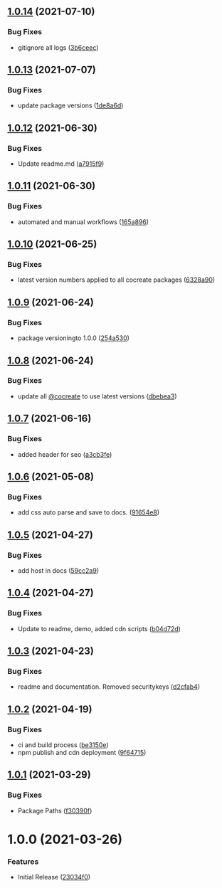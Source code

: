 ## [1.0.14](https://github.com/CoCreate-app/CoCreate-selected/compare/v1.0.13...v1.0.14) (2021-07-10)


### Bug Fixes

* gitignore all logs ([3b6ceec](https://github.com/CoCreate-app/CoCreate-selected/commit/3b6ceec15ba7148f41943e5c5a2320e9b737706c))

## [1.0.13](https://github.com/CoCreate-app/CoCreate-selected/compare/v1.0.12...v1.0.13) (2021-07-07)


### Bug Fixes

* update package versions ([1de8a6d](https://github.com/CoCreate-app/CoCreate-selected/commit/1de8a6d8c2220bd243618df6c0bdf6830a3ff005))

## [1.0.12](https://github.com/CoCreate-app/CoCreate-selected/compare/v1.0.11...v1.0.12) (2021-06-30)


### Bug Fixes

* Update readme.md ([a7915f9](https://github.com/CoCreate-app/CoCreate-selected/commit/a7915f9725e975f43823ff9fbad4055149310241))

## [1.0.11](https://github.com/CoCreate-app/CoCreate-selected/compare/v1.0.10...v1.0.11) (2021-06-30)


### Bug Fixes

* automated and manual workflows ([165a896](https://github.com/CoCreate-app/CoCreate-selected/commit/165a896e0f4926bc644a0cc9901f4952a4fa268d))

## [1.0.10](https://github.com/CoCreate-app/CoCreate-selected/compare/v1.0.9...v1.0.10) (2021-06-25)


### Bug Fixes

* latest version numbers applied to all cocreate packages ([6328a90](https://github.com/CoCreate-app/CoCreate-selected/commit/6328a9005fd512ee7f5defde8c8467bfa4353abb))

## [1.0.9](https://github.com/CoCreate-app/CoCreate-selected/compare/v1.0.8...v1.0.9) (2021-06-24)


### Bug Fixes

* package versioningto 1.0.0 ([254a530](https://github.com/CoCreate-app/CoCreate-selected/commit/254a530e08c5f5ae72b23972b3a5fe31a395fedf))

## [1.0.8](https://github.com/CoCreate-app/CoCreate-selected/compare/v1.0.7...v1.0.8) (2021-06-24)


### Bug Fixes

* update all [@cocreate](https://github.com/cocreate) to use latest versions ([dbebea3](https://github.com/CoCreate-app/CoCreate-selected/commit/dbebea3441c57152f194b8e78fdef472f1ea2298))

## [1.0.7](https://github.com/CoCreate-app/CoCreate-selected/compare/v1.0.6...v1.0.7) (2021-06-16)


### Bug Fixes

* added header for seo ([a3cb3fe](https://github.com/CoCreate-app/CoCreate-selected/commit/a3cb3fe653b9769792028b1c5083393f6435d0c8))

## [1.0.6](https://github.com/CoCreate-app/CoCreate-selected/compare/v1.0.5...v1.0.6) (2021-05-08)


### Bug Fixes

* add css auto parse and save to docs. ([91654e8](https://github.com/CoCreate-app/CoCreate-selected/commit/91654e8dfa9848a06f3dae7246a33e355b639f63))

## [1.0.5](https://github.com/CoCreate-app/CoCreate-selected/compare/v1.0.4...v1.0.5) (2021-04-27)


### Bug Fixes

* add host in docs ([59cc2a9](https://github.com/CoCreate-app/CoCreate-selected/commit/59cc2a964ca5487cd1bee34b37130b5fbd4c86e9))

## [1.0.4](https://github.com/CoCreate-app/CoCreate-selected/compare/v1.0.3...v1.0.4) (2021-04-27)


### Bug Fixes

* Update to readme, demo, added cdn scripts ([b04d72d](https://github.com/CoCreate-app/CoCreate-selected/commit/b04d72d95475d341f2740c98b0e468182e0462ee))

## [1.0.3](https://github.com/CoCreate-app/CoCreate-selected/compare/v1.0.2...v1.0.3) (2021-04-23)


### Bug Fixes

* readme and documentation. Removed securitykeys ([d2cfab4](https://github.com/CoCreate-app/CoCreate-selected/commit/d2cfab48ac0704aa3702de059a4872cb62274a48))

## [1.0.2](https://github.com/CoCreate-app/CoCreate-selected/compare/v1.0.1...v1.0.2) (2021-04-19)


### Bug Fixes

* ci and build process ([be3150e](https://github.com/CoCreate-app/CoCreate-selected/commit/be3150edca74bd120b897f349e38360770427657))
* npm publish and cdn deployment ([9f64715](https://github.com/CoCreate-app/CoCreate-selected/commit/9f64715f56199a664741c0273063cef608ddda6f))

## [1.0.1](https://github.com/CoCreate-app/CoCreate-selected/compare/v1.0.0...v1.0.1) (2021-03-29)


### Bug Fixes

* Package Paths ([f30390f](https://github.com/CoCreate-app/CoCreate-selected/commit/f30390f280832fa62ebb8e5ce3f6fe1d3cb57f6d))

# 1.0.0 (2021-03-26)


### Features

* Initial Release ([23034f0](https://github.com/CoCreate-app/CoCreate-selected/commit/23034f0df91177cb35879e6df0eaf49294781598))
